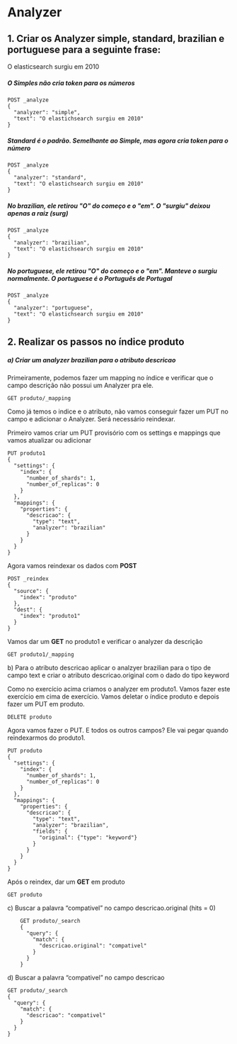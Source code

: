 # Analyzer

## 1. Criar os Analyzer simple, standard, brazilian e portuguese para a seguinte frase:

O elasticsearch surgiu em 2010

##### O Simples não cria token para os números

    POST _analyze
    {
      "analyzer": "simple",
      "text": "O elastichsearch surgiu em 2010"
    }
##### Standard é o padrão. Semelhante ao Simple, mas agora cria token para o número
    POST _analyze
    {
      "analyzer": "standard",
      "text": "O elastichsearch surgiu em 2010"
    }
##### No brazilian, ele retirou "O" do começo e o "em". O "surgiu" deixou apenas a raiz (surg)
    POST _analyze
    {
      "analyzer": "brazilian",
      "text": "O elastichsearch surgiu em 2010"
    }
##### No portuguese, ele retirou "O" do começo e o "em". Manteve o surgiu normalmente. O portuguese é o Português de Portugal
    POST _analyze
    {
      "analyzer": "portuguese",
      "text": "O elastichsearch surgiu em 2010"
    }

## 2. Realizar os passos no índice produto

##### a) Criar um analyzer brazilian para o atributo descricao
Primeiramente, podemos fazer um mapping no índice e verificar que o campo descrição não possui um Analyzer pra ele.
  
    GET produto/_mapping

Como já temos o indice e o atributo, não vamos conseguir fazer um PUT no campo e adicionar o Analyzer. Será necessário reindexar.

Primeiro vamos criar um PUT provisório com os settings e mappings que vamos atualizar ou adicionar

    PUT produto1
    {
      "settings": {
        "index": {
          "number_of_shards": 1,
          "number_of_replicas": 0
        }
      },
      "mappings": {
        "properties": {
          "descricao": {
            "type": "text",
            "analyzer": "brazilian"
          }
        }
      }
    }

Agora vamos reindexar os dados com **POST**

    POST _reindex
    {
      "source": {
        "index": "produto"
      },
      "dest": {
        "index": "produto1"
      }
    }
Vamos dar um **GET** no produto1 e verificar o analyzer da descrição

    GET produto1/_mapping

b) Para o atributo descricao aplicar o analzyer brazilian para o tipo de campo text e criar o atributo descricao.original com o dado do tipo keyword

Como no exercício acima criamos o analyzer em produto1. Vamos fazer este exercício em cima de exercício.
Vamos deletar o índice produto e depois fazer um PUT em produto.

    DELETE produto
   
Agora vamos fazer o PUT. 
E todos os outros campos? Ele vai pegar quando reindexarmos do produto1.

    PUT produto
    {
      "settings": {
        "index": {
          "number_of_shards": 1,
          "number_of_replicas": 0
        }
      },
      "mappings": {
        "properties": {
          "descricao": {
            "type": "text",
            "analyzer": "brazilian",
            "fields": {
              "original": {"type": "keyword"}
            }
          }
        }
      }
    }
    
Após o reindex, dar um **GET** em produto

    GET produto

c) Buscar a palavra “compativel” no campo descricao.original (hits = 0)

        GET produto/_search
        {
          "query": {
            "match": {
              "descricao.original": "compativel"
            }
          }
        }

d) Buscar a palavra “compativel” no campo descricao

    GET produto/_search
    {
      "query": {
        "match": {
          "descricao": "compativel"
        }
      }
    }
